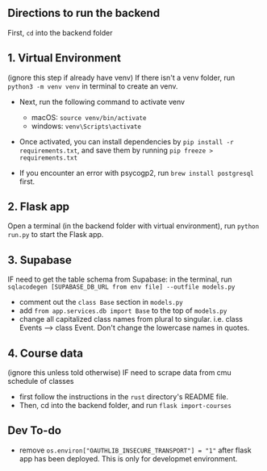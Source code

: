 ## Directions to run the backend
First, `cd` into the backend folder 

## 1. Virtual Environment
(ignore this step if already have venv) If there isn't a venv folder, run `python3 -m venv venv` in terminal to create an venv.


- Next, run the following command to activate venv
    - macOS: `source venv/bin/activate`
    - windows: `venv\Scripts\activate`

- Once activated, you can install dependencies by `pip install -r requirements.txt`, and save them by running `pip freeze > requirements.txt`
- If you encounter an error with psycogp2, run `brew install postgresql` first.

## 2. Flask app
Open a terminal (in the backend folder with virtual environment), run `python run.py` to start the Flask app.

## 3. Supabase
IF need to get the table schema from Supabase: in the terminal, run `sqlacodegen [SUPABASE_DB_URL from env file] --outfile models.py`
- comment out the `class Base` section in `models.py`
- add `from app.services.db import Base` to the top of `models.py`
- change all capitalized class names from plural to singular. i.e. class Events --> class Event. Don't change the lowercase names in quotes.

## 4. Course data
(ignore this unless told otherwise) IF need to scrape data from cmu schedule of classes
- first follow the instructions in the `rust` directory's README file. 
- Then, cd into the backend folder, and run `flask import-courses`

## Dev To-do
- remove `os.environ["OAUTHLIB_INSECURE_TRANSPORT"] = "1"` after flask app has been deployed. This is only for developmet environment.
